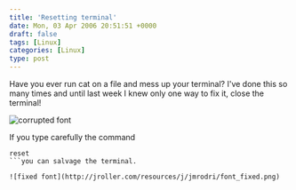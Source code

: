 ```yaml
---
title: 'Resetting terminal'
date: Mon, 03 Apr 2006 20:51:51 +0000
draft: false
tags: [Linux]
categories: [Linux]
type: post
---
```


Have you ever run cat on a file and mess up your terminal? I've done this so many times and until last week I knew only one way to fix it, close the terminal!

![corrupted font](http://jroller.com/resources/j/jmrodri/font.png)

If you type carefully the command

```
reset
```you can salvage the terminal.

![fixed font](http://jroller.com/resources/j/jmrodri/font_fixed.png)